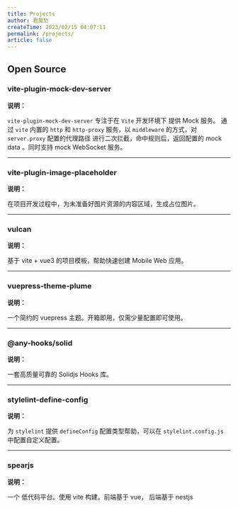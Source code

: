 ```yaml
---
title: Projects
author: 君莫愁
createTime: 2023/02/15 04:07:11
permalink: /projects/
article: false
---
```


## Open Source

### vite-plugin-mock-dev-server

<Stamps stamps="gs,nv,ndy,g" repo="pengzhanbo/vite-plugin-mock-dev-server" />


**说明：** 

`vite-plugin-mock-dev-server` 专注于在 `Vite` 开发环境下 提供 Mock 服务。 通过 `vite` 内置的 `http` 和 `http-proxy` 服务，以 `middleware` 的方式，对 `server.proxy` 配置的代理路径 进行二次拦截，命中规则后，返回配置的 mock data 。同时支持 mock WebSocket 服务。

----

### vite-plugin-image-placeholder

<Stamps stamps="gs,nv,ndt,g" repo="pengzhanbo/vite-plugin-image-placeholder" />

**说明：**

在项目开发过程中，为未准备好图片资源的内容区域，生成占位图片。

----

### vulcan

<Stamps stamps="gs,g" repo="pengzhanbo/vulcan" />

**说明：**

基于 vite + vue3 的项目模板，帮助快速创建 Mobile Web 应用。

----

### vuepress-theme-plume

<Stamps :stamps="['gs', 'nv', 'ndy', 'g']" repo="pengzhanbo/vuepress-theme-plume"  />

**说明：**

一个简约的 vuepress 主题。开箱即用，仅需少量配置即可使用。

----

### @any-hooks/solid

<Stamps stamps="gs,nv,ndt,g" repo="any-hooks/solid-hooks" package="@any-hooks/solid" />

**说明：**

一套高质量可靠的 Solidjs Hooks 库。

----

### stylelint-define-config

<Stamps stamps="gs,nv,ndt,g" repo="stylelint-types/stylelint-define-config" />

**说明：**

为 `stylelint` 提供 `defineConfig` 配置类型帮助，可以在 `stylelint.config.js` 中配置自定义配置。

----

### spearjs

<Stamps stamps="gs,g" repo="pengzhanbo/spearjs" />

**说明：**

一个 低代码平台。使用 vite 构建。前端基于 vue， 后端基于 nestjs
